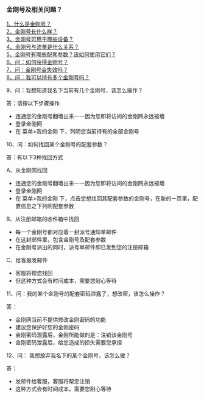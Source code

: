 ### 金刚号及相关问题？

[1、什么是金刚号？](https://a2zitpro.github.io/web/什么是金刚号)<br>
[2、金刚号长什么样？](https://a2zitpro.github.io/web/金刚号的形态) <br>
[3、金刚号可用于哪些设备？](https://a2zitpro.github.io/web/金刚号与设备的关系) <br>
[4、金刚号与流量是什么关系？](https://a2zitpro.github.io/web/金刚号与流量的关系)<br>
[5、金刚号有哪些配套参数？该如何使用它们？](https://a2zitpro.github.io/web/金刚号的配套参数)<br>
[6、问：如何获得金刚号？](https://a2zitpro.github.io/web/如何获得金刚号)<br>
[7、问：金刚号会失效吗？](https://a2zitpro.github.io/web/金刚号有效期)<br>
[8、问：我可以持有多个金刚号吗？](https://a2zitpro.github.io/web/每位用户可持有几个金刚号)<br>

9、问：我想知道我名下当前有几个金刚号，该怎么操作？<br>

答：请按以下步骤操作

- 连通您的金刚号翻墙出来一一因为您即将访问的金刚网永远被墙
- 登录金刚网
- 在 菜单>我的金刚 下，列明您当前持有的全部金刚号

10、问：如何找回某个金刚号的配套参数？<br>

答：有以下3种找回方式

A、从金刚网找回

- 连通您的金刚号翻墙出来一一因为您即将访问的金刚网永远被墙
- 登录金刚网
- 在 菜单>我的金刚 下，点击您想找回其配套参数的金刚号，在新的一页里，配置信息之下列明配套参数

B、从注册邮箱的收件箱中找回

- 每一个金刚号都对应着一封派号通知单邮件
- 在这封邮件里，包含金刚号及配套参数
- 在金刚号派出的同时，派号单邮件即已发到您的注册邮箱

C、给客服发邮件

- 客服将帮您找回
- 但这种方式会有时间成本，需要您耐心等待

11、问：我的某个金刚号的配套密码泄露了，想改密，该怎么操作？<br>

答：
- 金刚网当前不提供修改金刚密码的功能
- 建议您保护好您的金刚密码
- 金刚密码泄露后，金刚所能做的是：注销该金刚号
- 金刚密码泄露后，给您造成的损失需要您承担

12、问： 我想放弃我名下的某个金刚号，该怎么做？<br>

答：

- 发邮件给客服，客服将帮您注销
- 这种方式会有时间成本，需要您耐心等待
